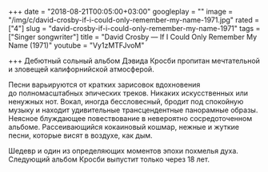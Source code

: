 +++
date = "2018-08-21T00:05:00+03:00"
googleplay = ""
image = "/img/c/david-crosby-if-i-could-only-remember-my-name-1971.jpg"
rated = ["4"]
slug = "david-crosby-if-i-could-only-remember-my-name-1971"
tags = ["Singer songwriter"]
title = "David Crosby — If I Could Only Remember My Name (1971)"
youtube = "Vy1zMTFJvoM"

+++
Дебютный сольный альбом Дэвида Кросби пропитан мечтательной и зловещей калифорнийской атмосферой.

Песни варьируются от кратких зарисовок вдохновения до полномасштабных эпических треков. Никаких искусственных или ненужных нот. Вокал, иногда бессловесный, бродит под спокойную музыку и находит удивительные трансцендентные панорамные образы. Неясное блуждающее повествование в невероятно сосредоточенном альбоме. Рассеивающийся кокаиновый кошмар, нежные и жуткие песни, которые висят в воздухе, как дым.

Шедевр и один из определяющих моментов эпохи похмелья духа. Следующий альбом Кросби выпустит только через 18 лет.
